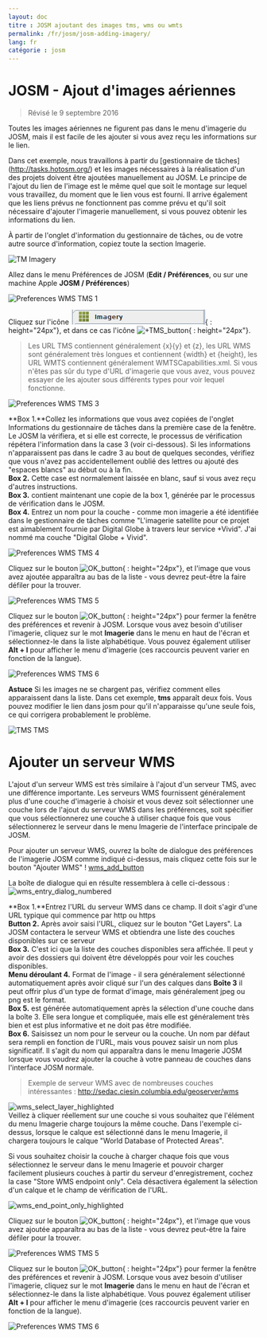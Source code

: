 ```yaml
---
layout: doc
titre : JOSM ajoutant des images tms, wms ou wmts
permalink: /fr/josm/josm-adding-imagery/
lang: fr
catégorie : josm
---
```


JOSM - Ajout d'images aériennes
================

> Révisé le 9 septembre 2016  

Toutes les images aériennes ne figurent pas dans le menu d'imagerie du JOSM, mais il est facile de les ajouter si vous avez reçu les informations sur le lien.  

Dans cet exemple, nous travaillons à partir du [gestionnaire de tâches] (http://tasks.hotosm.org/) et les images nécessaires à la réalisation d'un des projets doivent être ajoutées manuellement au JOSM. Le principe de l'ajout du lien de l'image est le même quel que soit le montage sur lequel vous travaillez, du moment que le lien vous est fourni. Il arrive également que les liens prévus ne fonctionnent pas comme prévu et qu'il soit nécessaire d'ajouter l'imagerie manuellement, si vous pouvez obtenir les informations du lien.  

À partir de l'onglet d'information du gestionnaire de tâches, ou de votre autre source d'information, copiez toute la section Imagerie.  

![TM Imagery][]

Allez dans le menu Préférences de JOSM (**Edit / Préférences**, ou sur une machine Apple **JOSM / Préférences**)  

![Preferences WMS TMS 1][]

Cliquez sur l'icône ![WMS_TMS_button][]{ : height="24px"}, et dans ce cas l'icône ![+TMS_button][]{ : height="24px"}.  

> Les URL TMS contiennent généralement {x}{y} et {z}, les URL WMS sont généralement très longues et contiennent {width} et {height}, les URL WMTS contiennent généralement WMTSCapabilities.xml. Si vous n'êtes pas sûr du type d'URL d'imagerie que vous avez, vous pouvez essayer de les ajouter sous différents types pour voir lequel fonctionne.  

![Preferences WMS TMS 3][]

**Box 1.**Collez les informations que vous avez copiées de l'onglet Informations du gestionnaire de tâches dans la première case de la fenêtre. Le JOSM la vérifiera, et si elle est correcte, le processus de vérification répétera l'information dans la case 3 (voir ci-dessous). Si les informations n'apparaissent pas dans le cadre 3 au bout de quelques secondes, vérifiez que vous n'avez pas accidentellement oublié des lettres ou ajouté des "espaces blancs" au début ou à la fin.  
**Box 2.** Cette case est normalement laissée en blanc, sauf si vous avez reçu d'autres instructions.  
**Box 3.** contient maintenant une copie de la box 1, générée par le processus de vérification dans le JOSM.  
**Box 4.** Entrez un nom pour la couche - comme mon imagerie a été identifiée dans le gestionnaire de tâches comme "L'imagerie satellite pour ce projet est aimablement fournie par Digital Globe à travers leur service +Vivid". J'ai nommé ma couche "Digital Globe + Vivid".  

![Preferences WMS TMS 4][]

Cliquez sur le bouton ![OK_button][]{ : height="24px"}, et l'image que vous avez ajoutée apparaîtra au bas de la liste - vous devrez peut-être la faire défiler pour la trouver.  

![Preferences WMS TMS 5][]

Cliquez sur le bouton ![OK_button][]{ : height="24px"} pour fermer la fenêtre des préférences et revenir à JOSM. Lorsque vous avez besoin d'utiliser l'imagerie, cliquez sur le mot **Imagerie** dans le menu en haut de l'écran et sélectionnez-le dans la liste alphabétique. Vous pouvez également utiliser **Alt + I** pour afficher le menu d'imagerie (ces raccourcis peuvent varier en fonction de la langue).  

![Preferences WMS TMS 6][]

**Astuce** Si les images ne se chargent pas, vérifiez comment elles apparaissent dans la liste. Dans cet exemple, **tms** apparaît deux fois. Vous pouvez modifier le lien dans josm pour qu'il n'apparaisse qu'une seule fois, ce qui corrigera probablement le problème.

![TMS TMS][]

Ajouter un serveur WMS
===========

L'ajout d'un serveur WMS est très similaire à l'ajout d'un serveur TMS, avec une différence importante. Les serveurs WMS fournissent généralement plus d'une couche d'imagerie à choisir et vous devez soit sélectionner une couche lors de l'ajout du serveur WMS dans les préférences, soit spécifier que vous sélectionnerez une couche à utiliser chaque fois que vous sélectionnerez le serveur dans le menu Imagerie de l'interface principale de JOSM.

Pour ajouter un serveur WMS, ouvrez la boîte de dialogue des préférences de l'imagerie JOSM comme indiqué ci-dessus, mais cliquez cette fois sur le bouton "Ajouter WMS" ! [wms_add_button][]

La boîte de dialogue qui en résulte ressemblera à celle ci-dessous :
![wms_entry_dialog_numbered][]

**Box 1.**Entrez l'URL du serveur WMS dans ce champ. Il doit s'agir d'une URL typique qui commence par http ou https  
**Button 2.** Après avoir saisi l'URL, cliquez sur le bouton "Get Layers". La JOSM contactera le serveur WMS et obtiendra une liste des couches disponibles sur ce serveur  
**Box 3.** C'est ici que la liste des couches disponibles sera affichée. Il peut y avoir des dossiers qui doivent être développés pour voir les couches disponibles.  
**Menu déroulant 4.** Format de l'image - il sera généralement sélectionné automatiquement après avoir cliqué sur l'un des calques dans **Boîte 3** il peut offrir plus d'un type de format d'image, mais généralement jpeg ou png est le format.  
**Box 5.** est générée automatiquement après la sélection d'une couche dans la boîte 3. Elle sera longue et compliquée, mais elle est généralement très bien et est plus informative et ne doit pas être modifiée.  
**Box 6.** Saisissez un nom pour le serveur ou la couche. Un nom par défaut sera rempli en fonction de l'URL, mais vous pouvez saisir un nom plus significatif. Il s'agit du nom qui apparaîtra dans le menu Imagerie JOSM lorsque vous voudrez ajouter la couche à votre panneau de couches dans l'interface JOSM normale.  

> Exemple de serveur WMS avec de nombreuses couches intéressantes : http://sedac.ciesin.columbia.edu/geoserver/wms  

![wms_select_layer_highlighted][]  
Veillez à cliquer réellement sur une couche si vous souhaitez que l'élément du menu Imagerie charge toujours la même couche. Dans l'exemple ci-dessus, lorsque le calque est sélectionné dans le menu Imagerie, il chargera toujours le calque "World Database of Protected Areas".

Si vous souhaitez choisir la couche à charger chaque fois que vous sélectionnez le serveur dans le menu Imagerie et pouvoir charger facilement plusieurs couches à partir du serveur d'enregistrement, cochez la case "Store WMS endpoint only". Cela désactivera également la sélection d'un calque et le champ de vérification de l'URL.

![wms_end_point_only_highlighted][]  

Cliquez sur le bouton ![OK_button][]{ : height="24px"}, et l'image que vous avez ajoutée apparaîtra au bas de la liste - vous devrez peut-être la faire défiler pour la trouver.  

![Preferences WMS TMS 5][]

Cliquez sur le bouton ![OK_button][]{ : height="24px"} pour fermer la fenêtre des préférences et revenir à JOSM. Lorsque vous avez besoin d'utiliser l'imagerie, cliquez sur le mot **Imagerie** dans le menu en haut de l'écran et sélectionnez-le dans la liste alphabétique. Vous pouvez également utiliser **Alt + I** pour afficher le menu d'imagerie (ces raccourcis peuvent varier en fonction de la langue).  

![Preferences WMS TMS 6][]

[Preferences WMS TMS 1]: /images/josm/JOSM_TMS_1.png
[TM Imagery]: /images/josm/JOSM_TMS_2.png
[WMS_TMS_button]: /images/josm/josm_preferences-wms-tms.png
[+TMS_button]: /images/josm/+TMS.png
[OK_button]: /images/josm/josm_OK_button.png
[Preferences WMS TMS 3]: /images/josm/JOSM_TMS_3.png
[Preferences WMS TMS 4]: /images/josm/JOSM_TMS_4.png
[Preferences WMS TMS 5]: /images/josm/JOSM_TMS_5.png
[Preferences WMS TMS 6]: /images/josm/JOSM_TMS_6.png
[TMS TMS]: /images/josm/JOSM_TMS_TMS.png
[wms_add_button]: /images/josm/wms_add_button.jpg
[wms_select_layer_highlight]: /images/josm/wms_select_layer_highlight.jpg
[wms_entry_dialog_numbered]: /images/josm/wms_entry_dialog_numbered.jpg
[wms_end_point_only_highlighted]: /images/josm/wms_end_point_only_highlighted.jpg
[wms_select_layer_highlighted]: /images/josm/wms_select_layer_highlighted.jpg
